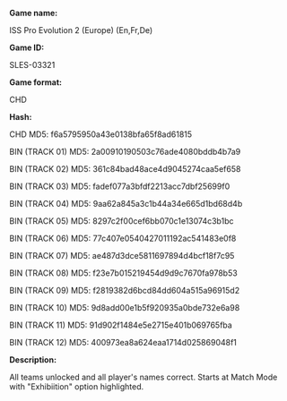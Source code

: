 **Game name:**

ISS Pro Evolution 2 (Europe) (En,Fr,De)

**Game ID:**

SLES-03321

**Game format:**

CHD

**Hash:**

CHD MD5: f6a5795950a43e0138bfa65f8ad61815

BIN (TRACK 01) MD5: 2a00910190503c76ade4080bddb4b7a9

BIN (TRACK 02) MD5: 361c84bad48ace4d9045274caa5ef658

BIN (TRACK 03) MD5: fadef077a3bfdf2213acc7dbf25699f0

BIN (TRACK 04) MD5: 9aa62a845a3c1b44a34e665d1bd68d4b

BIN (TRACK 05) MD5: 8297c2f00cef6bb070c1e13074c3b1bc

BIN (TRACK 06) MD5: 77c407e0540427011192ac541483e0f8

BIN (TRACK 07) MD5: ae487d3dce5811697894d4bcf18f7c95

BIN (TRACK 08) MD5: f23e7b015219454d9d9c7670fa978b53

BIN (TRACK 09) MD5: f2819382d6bcd84dd604a515a96915d2

BIN (TRACK 10) MD5: 9d8add00e1b5f920935a0bde732e6a98

BIN (TRACK 11) MD5: 91d902f1484e5e2715e401b069765fba

BIN (TRACK 12) MD5: 400973ea8a624eaa1714d025869048f1

**Description:**

All teams unlocked and all player's names correct. Starts at Match Mode with "Exhibiition" option highlighted.
